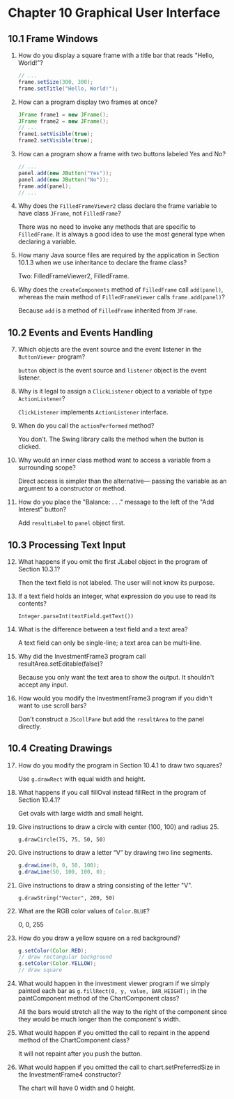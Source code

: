 # Chapter 10 Graphical User Interface

## 10.1 Frame Windows

1. How do you display a square frame with a title bar that reads "Hello, World!"?

   ```java
   // ...
   frame.setSize(300, 300);
   frame.setTitle("Hello, World!");
   ```
2. How can a program display two frames at once?

   ```java
   JFrame frame1 = new JFrame();
   JFrame frame2 = new JFrame();
   // ...
   frame1.setVisible(true);
   frame2.setVisible(true);
   ```
3. How can a program show a frame with two buttons labeled Yes and No?

   ```java
   // ...
   panel.add(new JButton("Yes"));
   panel.add(new JButton("No"));
   frame.add(panel);
   // ...
   ```
4. Why does the `FilledFrameViewer2` class declare the frame variable to have class `JFrame`, not `FilledFrame`?

   There was no need to invoke any methods that are specific to `FilledFrame`. It is always a good idea to use the most general type when declaring a variable.
5. How many Java source files are required by the application in Section 10.1.3 when we use inheritance to declare the frame class?

   Two: FilledFrameViewer2, FilledFrame.
6. Why does the `createComponents` method of `FilledFrame` call `add(panel)`, whereas the main method of `FilledFrameViewer` calls `frame.add(panel)`?

   Because `add` is a method of `FilledFrame` inherited from `JFrame`.

## 10.2 Events and Events Handling

7. Which objects are the event source and the event listener in the `ButtonViewer` program?

   `button` object is the event source and `listener` object is the event listener.
8. Why is it legal to assign a `ClickListener` object to a variable of type `ActionListener`?

   `ClickListener` implements `ActionListener` interface.
9. When do you call the `actionPerformed` method?

   You don’t. The Swing library calls the method when the button is clicked.
10. Why would an inner class method want to access a variable from a surrounding scope?

    Direct access is simpler than the alternative— passing the variable as an argument to a constructor or method.
11. How do you place the "Balance: . . ." message to the left of the "Add Interest" button?

    Add `resultLabel` to `panel` object first.

## 10.3 Processing Text Input

12. What happens if you omit the first JLabel object in the program of Section 10.3.1?

    Then the text field is not labeled. The user will not know its purpose.
13. If a text field holds an integer, what expression do you use to read its contents?

    `Integer.parseInt(textField.getText())`
14. What is the difference between a text field and a text area?

    A text field can only be single-line; a text area can be multi-line.
15. Why did the InvestmentFrame3 program call resultArea.setEditable(false)?

    Because you only want the text area to show the output. It shouldn't accept any input.
16. How would you modify the InvestmentFrame3 program if you didn't want to use
    scroll bars?

    Don't construct a `JScollPane` but add the `resultArea` to the panel directly.

## 10.4 Creating Drawings

17. How do you modify the program in Section 10.4.1 to draw two squares?

    Use `g.drawRect` with equal width and height.
18. What happens if you call fillOval instead fillRect in the program of
    Section 10.4.1?

    Get ovals with large width and small height.
19. Give instructions to draw a circle with center (100, 100) and radius 25.

    `g.drawCircle(75, 75, 50, 50)`
20. Give instructions to draw a letter “V” by drawing two line segments.

    ```java
    g.drawLine(0, 0, 50, 100);
    g.drawLine(50, 100, 100, 0);
    ```
21. Give instructions to draw a string consisting of the letter "V".

    `g.drawString("Vector", 200, 50)`
22. What are the RGB color values of `Color.BLUE`?

    0, 0, 255
23. How do you draw a yellow square on a red background?

    ```java
    g.setColor(Color.RED);
    // draw rectangular background
    g.setColor(Color.YELLOW);
    // draw square
    ```
24. What would happen in the investment viewer program if we simply painted each bar as `g.fillRect(0, y, value, BAR_HEIGHT);` in the paintComponent method of the ChartComponent class?

    All the bars would stretch all the way to the right of the component since they would be much longer than the component's width.
25. What would happen if you omitted the call to repaint in the append method of the
    ChartComponent class?

    It will not repaint after you push the button.
26. What would happen if you omitted the call to chart.setPreferredSize in the
    InvestmentFrame4 constructor?

    The chart will have 0 width and 0 height.